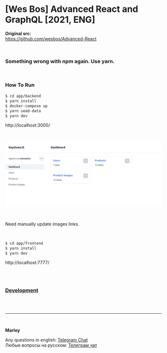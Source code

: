 # [Wes Bos] Advanced React and GraphQL [2021, ENG]

**Original src:**  
https://github.com/wesbos/Advanced-React

<br/>

### Something wrong with npm again. Use yarn.

<br/>

### How To Run

    $ cd app/backend
    $ yarn install
    $ docker-compose up
    $ yarn seed-data
    $ yarn dev

http://localhost:3000/

<br/>

![Application](/img/pic-04-02.png?raw=true)

<br/>

Need manually update images links.

<br/>

    $ cd app/frontend
    $ yarn install
    $ yarn dev

http://localhost:7777/

<br/>

<br/>

### [Development](./Development.md)

<br/><br/>

---

<br/>

**Marley**

Any questions in english: <a href="https://jsdev.org/chat/">Telegram Chat</a>  
Любые вопросы на русском: <a href="https://jsdev.ru/chat/">Телеграм чат</a>
